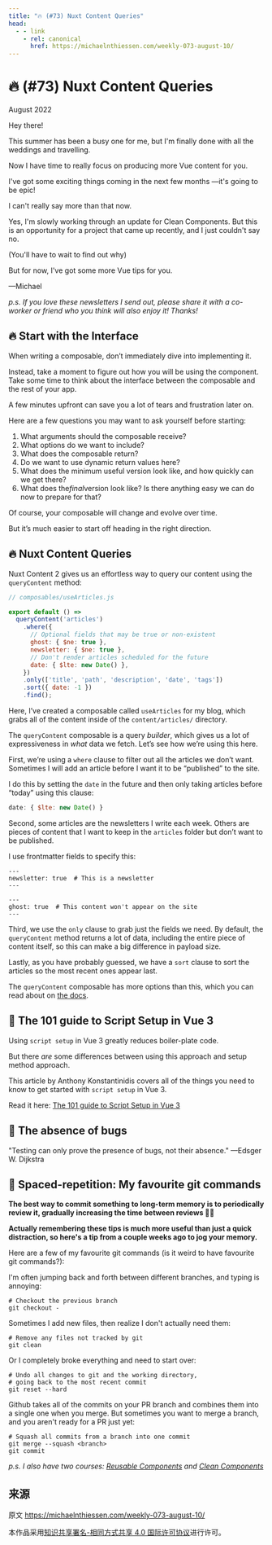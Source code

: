 ```yaml
---
title: "🔥 (#73) Nuxt Content Queries"
head:
  - - link
    - rel: canonical
      href: https://michaelnthiessen.com/weekly-073-august-10/
---
```

# 🔥 (#73) Nuxt Content Queries

August 2022

Hey there!

This summer has been a busy one for me, but I'm finally done with all the weddings and travelling.

Now I have time to really focus on producing more Vue content for you.

I've got some exciting things coming in the next few months —it's going to be epic!

I can't really say more than that now.

Yes, I'm slowly working through an update for Clean Components. But this is an opportunity for a project that came up recently, and I just couldn't say no.

(You'll have to wait to find out why)

But for now, I've got some more Vue tips for you.

—Michael

*p.s. If you love these newsletters I send out, please share it with a co-worker or friend who you think will also enjoy it! Thanks!*

## 🔥 Start with the Interface

When writing a composable, don’t immediately dive into implementing it.

Instead, take a moment to figure out how you will be using the component. Take some time to think about the interface between the composable and the rest of your app.

A few minutes upfront can save you a lot of tears and frustration later on.

Here are a few questions you may want to ask yourself before starting:

1. What arguments should the composable receive?
2. What options do we want to include?
3. What does the composable return?
4. Do we want to use dynamic return values here?
5. What does the minimum useful version look like, and how quickly can we get there?
6. What does the*final*version look like? Is there anything easy we can do now to prepare for that?

Of course, your composable will change and evolve over time.

But it’s much easier to start off heading in the right direction.

## 🔥 Nuxt Content Queries

Nuxt Content 2 gives us an effortless way to query our content using the `queryContent` method:

```javascript
// composables/useArticles.js

export default () =>
  queryContent('articles')
    .where({
      // Optional fields that may be true or non-existent
      ghost: { $ne: true },
      newsletter: { $ne: true },
      // Don't render articles scheduled for the future
      date: { $lte: new Date() },
    })
    .only(['title', 'path', 'description', 'date', 'tags'])
    .sort({ date: -1 })
    .find();
```

Here, I’ve created a composable called `useArticles` for my blog, which grabs all of the content inside of the `content/articles/` directory.

The `queryContent` composable is a query *builder*, which gives us a lot of expressiveness in *what* data we fetch. Let’s see how we’re using this here.

First, we’re using a `where` clause to filter out all the articles we don’t want. Sometimes I will add an article before I want it to be “published” to the site.

I do this by setting the `date` in the future and then only taking articles before “today” using this clause:

```javascript
date: { $lte: new Date() }
```

Second, some articles are the newsletters I write each week. Others are pieces of content that I want to keep in the `articles` folder but don’t want to be published.

I use frontmatter fields to specify this:

```
---
newsletter: true  # This is a newsletter
---
```

```
---
ghost: true  # This content won't appear on the site
---
```

Third, we use the `only` clause to grab just the fields we need. By default, the `queryContent` method returns a lot of data, including the entire piece of content itself, so this can make a big difference in payload size.

Lastly, as you have probably guessed, we have a `sort` clause to sort the articles so the most recent ones appear last.

The `queryContent` composable has more options than this, which you can read about on [the docs](https://content.nuxtjs.org/api/composables/query-content/).

## 📜 The 101 guide to Script Setup in Vue 3

Using `script setup` in Vue 3 greatly reduces boiler-plate code.

But there *are* some differences between using this approach and setup method approach.

This article by Anthony Konstantinidis covers all of the things you need to know to get started with `script setup` in Vue 3.

Read it here: [The 101 guide to Script Setup in Vue 3](https://vuedose.tips/the-101-guide-to-script-setup-in-vue-3)

## 💬 The absence of bugs

"Testing can only prove the presence of bugs, not their absence." —Edsger W. Dijkstra

## 🧠 Spaced-repetition: My favourite git commands

**The best way to commit something to long-term memory is to periodically review it, gradually increasing the time between reviews 👨‍🔬**

**Actually remembering these tips is much more useful than just a quick distraction, so here's a tip from a couple weeks ago to jog your memory.**

Here are a few of my favourite git commands (is it weird to have favourite git commands?):

I'm often jumping back and forth between different branches, and typing is annoying:

```
# Checkout the previous branch
git checkout -
```

Sometimes I add new files, then realize I don't actually need them:

```
# Remove any files not tracked by git
git clean
```

Or I completely broke everything and need to start over:

```
# Undo all changes to git and the working directory,
# going back to the most recent commit
git reset --hard
```

Github takes all of the commits on your PR branch and combines them into a single one when you merge. But sometimes you want to merge a branch, and you aren't ready for a PR just yet:

```
# Squash all commits from a branch into one commit
git merge --squash <branch>
git commit
```

*p.s. I also have two courses: [Reusable Components](https://michaelnthiessen.com/reusable-components) and [Clean Components](https://michaelnthiessen.com/clean-components)*

## 来源

原文 https://michaelnthiessen.com/weekly-073-august-10/

本作品采用[知识共享署名-相同方式共享 4.0 国际许可协议](http://creativecommons.org/licenses/by-sa/4.0/)进行许可。
